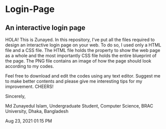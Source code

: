# Login-Page
## An interactive login page

HOLA! This is Zunayed. In this repository, I've put all the files required to design an interactive login page on your web. To do so, I used only a HTML file and a CSS file. The HTML file holds the property to show the web page as a whole and the most importantly CSS file holds the entire blueprint of the page. The PNG file contains an image of how the page should look according to my codes.

Feel free to download and edit the codes using any text editor. Suggest me to make better contents and please give me interesting tips for my improvement. CHEERS!

Sincerely,

Md Zunayedul Islam, Undergraduate Student, Computer Science, BRAC University, Dhaka, Bangladesh

Aug 23, 2021 01:15 PM
